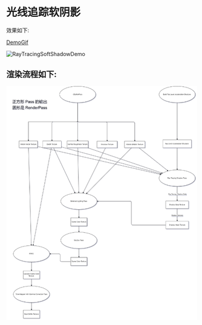 # 光线追踪软阴影

效果如下:

[DemoGif](RayTracingSoftShadowDemo.gif)

![RayTracingSoftShadowDemo](RayTracingSoftShadowDemo.gif)

## 渲染流程如下:

![SoftShdaowFlow](SoftShdaowFlow.png)